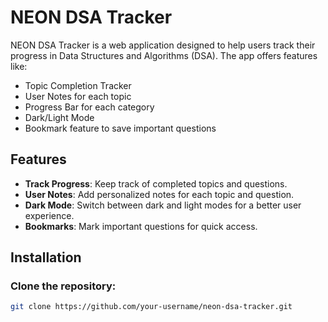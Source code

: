# NEON DSA Tracker

NEON DSA Tracker is a web application designed to help users track their progress in Data Structures and Algorithms (DSA). The app offers features like:

- Topic Completion Tracker
- User Notes for each topic
- Progress Bar for each category
- Dark/Light Mode
- Bookmark feature to save important questions

## Features

- **Track Progress**: Keep track of completed topics and questions.
- **User Notes**: Add personalized notes for each topic and question.
- **Dark Mode**: Switch between dark and light modes for a better user experience.
- **Bookmarks**: Mark important questions for quick access.
  
## Installation

### Clone the repository:

```bash
git clone https://github.com/your-username/neon-dsa-tracker.git
